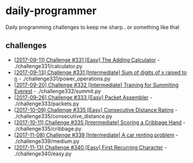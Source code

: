 # daily-programmer
Daily programming challenges to keep me sharp.. or something like that

## challenges
- [[2017-09-11] Challenge #331 [Easy] The Adding Calculator](https://www.reddit.com/r/dailyprogrammer/comments/6ze9z0/20170911_challenge_331_easy_the_adding_calculator/) - ./challenge331/calculator.py
- [[2017-09-13] Challenge #331 [Intermediate] Sum of digits of x raised to n](https://www.reddit.com/r/dailyprogrammer/comments/6zvjre/20170913_challenge_331_intermediate_sum_of_digits/) - ./challenge331/power_operations.py
- [[2017-09-20] Challenge #332 [Intermediate] Training for Summiting Everest](https://www.reddit.com/r/dailyprogrammer/comments/71gbqj/20170920_challenge_332_intermediate_training_for/) - ./challenge332/summit.py
- [[2017-09-26] Challenge #333 [Easy] Packet Assembler](https://www.reddit.com/r/dailyprogrammer/comments/72ivih/20170926_challenge_333_easy_packet_assembler/) - ./challenge333/packets.py
- [[2017-10-09] Challenge #335 [Easy] Consecutive Distance Rating](https://www.reddit.com/r/dailyprogrammer/comments/759fha/20171009_challenge_335_easy_consecutive_distance/) - ./challenge335/consecutive_distance.py
- [[2017-10-11] Challenge #335 [Intermediate] Scoring a Cribbage Hand](https://www.reddit.com/r/dailyprogrammer/comments/75p1cs/20171011_challenge_335_intermediate_scoring_a/) - ./challenge335/cribbage.py
- [[2017-11-08] Challenge #339 [Intermediate] A car renting problem](https://www.reddit.com/r/dailyprogrammer/comments/7btzrw/20171108_challenge_339_intermediate_a_car_renting/) - ./challenge339/medium.py
- [[2017-11-13] Challenge #340 [Easy] First Recurring Character](https://www.reddit.com/r/dailyprogrammer/comments/7cnqtw/20171113_challenge_340_easy_first_recurring/) - ./challenge340/easy.py